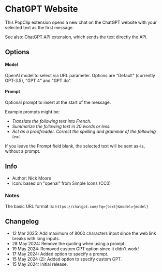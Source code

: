 # ChatGPT Website

This PopClip extension opens a new chat on the ChatGPT website with your
selected text as the first message.

See also: [ChatGPT API](https://www.popclip.app/extensions/x/48f32j) extension,
which sends the text directly the API.

## Options

#### Model

OpenAI model to select via URL parameter. Options are "Default" (currently
GPT-3.5), "GPT 4" and "GPT 4o".

#### Prompt

Optional prompt to insert at the start of the message.

Example prompts might be:

- _Translate the following text into French._
- _Summarize the following text in 20 words or less._
- _Act as a proofreader. Correct the spelling and grammar of the following
  text._

If you leave the Prompt field blank, the selected text will be sent as-is,
without a prompt.

## Info

- Author: Nick Moore
- Icon: based on "openai" from Simple Icons (CC0)

### Notes

The basic URL format is: `https://chatgpt.com/?q={text}&model={model}`

## Changelog

- 12 Mar 2025: Add maximum of 8000 characters input since the web link breaks
  with long inputs.
- 28 May 2024: Remove the quoting when using a prompt.
- 19 May 2024: Removed custom GPT option since it didn't work!
- 17 May 2024: Added option to specify a prompt.
- 15 May 2024 (2): Added option to specify custom GPT.
- 15 May 2024: Initial release.
